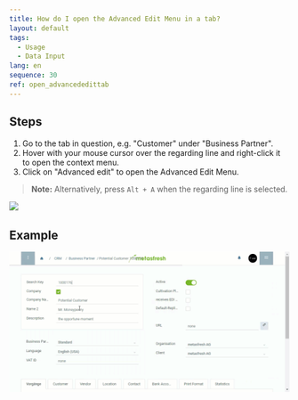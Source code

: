 ```yaml
---
title: How do I open the Advanced Edit Menu in a tab?
layout: default
tags:
  - Usage
  - Data Input
lang: en
sequence: 30
ref: open_advancededittab
---
```


## Steps

1. Go to the tab in question, e.g. "Customer" under "Business Partner".
1. Hover with your mouse cursor over the regarding line and right-click it to open the context menu.
1. Click on "Advanced edit" to open the Advanced Edit Menu.<br>
 >**Note:** Alternatively, press `Alt + A` when the regarding line is selected.

 ![](assets/AdvancedEdit_KontextMenü.png)


## Example
![](assets/AdvancedEditTab_Open.gif)
